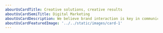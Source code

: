 ```yaml
---
abourUsCardTitle: Creative solutions, creative results
aboutUsCardSemiTitle: Digital Marketing
aboutUsCardDescription: We believe brand interaction is key in communication. Real innovations and a positive customer experience are the heart of successful communication.
aboutUsCardFeaturedImage: '../../static/images/card-1'
---
```


